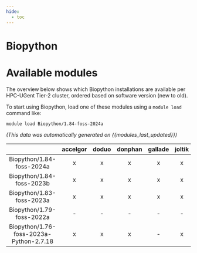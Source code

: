 ```yaml
---
hide:
  - toc
---
```


Biopython
=========

# Available modules


The overview below shows which Biopython installations are available per HPC-UGent Tier-2 cluster, ordered based on software version (new to old).

To start using Biopython, load one of these modules using a `module load` command like:

```shell
module load Biopython/1.84-foss-2024a
```

*(This data was automatically generated on {{modules_last_updated}})*  

| |accelgor|doduo|donphan|gallade|joltik|litleo|shinx|
| :---: | :---: | :---: | :---: | :---: | :---: | :---: | :---: |
|Biopython/1.84-foss-2024a|x|x|x|x|x|x|x|
|Biopython/1.84-foss-2023b|x|x|x|x|x|x|x|
|Biopython/1.83-foss-2023a|x|x|x|x|x|x|x|
|Biopython/1.79-foss-2022a|-|-|-|-|-|x|x|
|Biopython/1.76-foss-2023a-Python-2.7.18|x|x|x|-|x|x|x|
